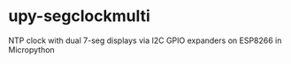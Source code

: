 # upy-segclockmulti
NTP clock with dual 7-seg displays via I2C GPIO expanders on ESP8266 in Micropython
